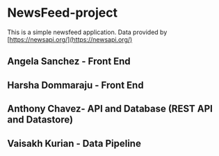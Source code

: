 # NewsFeed-project

This is a simple newsfeed application.
Data provided by [https://newsapi.org/](https://newsapi.org/)
   

## Angela Sanchez - Front End
## Harsha Dommaraju - Front End
## Anthony Chavez- API and Database (REST API and Datastore)
## Vaisakh Kurian - Data Pipeline




